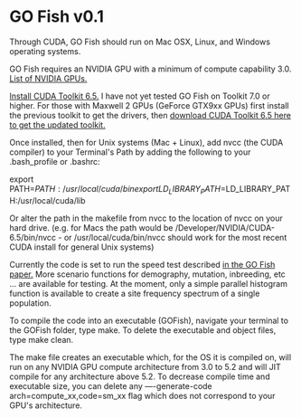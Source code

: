 # GO Fish v0.1

Through CUDA, GO Fish should run on Mac OSX, Linux, and Windows operating systems. 

GO Fish requires an NVIDIA GPU with a minimum of compute capability 3.0. [List of NVIDIA GPUs.](https://developer.nvidia.com/cuda-gpus)  

[Install CUDA Toolkit 6.5.](https://developer.nvidia.com/cuda-toolkit-65) I have not yet tested GO Fish on Toolkit 7.0 or higher. For those with Maxwell 2 GPUs (GeForce GTX9xx GPUs) first install the previous toolkit to get the drivers, then [download CUDA Toolkit 6.5 here to get the updated toolkit.](https://developer.nvidia.com/cuda-downloads-geforce-gtx9xx)

Once installed, then for Unix systems (Mac + Linux), add nvcc (the CUDA compiler) to your Terminal's Path by adding the following to your .bash_profile or .bashrc:

export PATH=$PATH:/usr/local/cuda/bin  
export LD_LIBRARY_PATH=$LD_LIBRARY_PATH:/usr/local/cuda/lib

Or alter the path in the makefile from nvcc to the location of nvcc on your hard drive. (e.g. for Macs the path would be /Developer/NVIDIA/CUDA-6.5/bin/nvcc - or /usr/local/cuda/bin/nvcc should work for the most recent CUDA install for general Unix systems) 

Currently the code is set to run the speed test described [in the GO Fish paper.](http://dx.doi.org/10.1101/042622) More scenario functions for demography, mutation, inbreeding, etc ...  are available for testing. At the moment, only a simple parallel histogram function is available to create a site frequency spectrum of a single population. 

To compile the code into an executable (GOFish), navigate your terminal to the GOFish folder, type make. To delete the executable and object files, type make clean. 

The make file creates an executable which, for the OS it is compiled on, will run on any NVIDIA GPU compute architecture from 3.0 to 5.2 and will JIT compile for any architecture above 5.2. To decrease compile time and executable size, you can delete any —-generate-code arch=compute_xx,code=sm_xx flag which does not correspond to your GPU's architecture.
